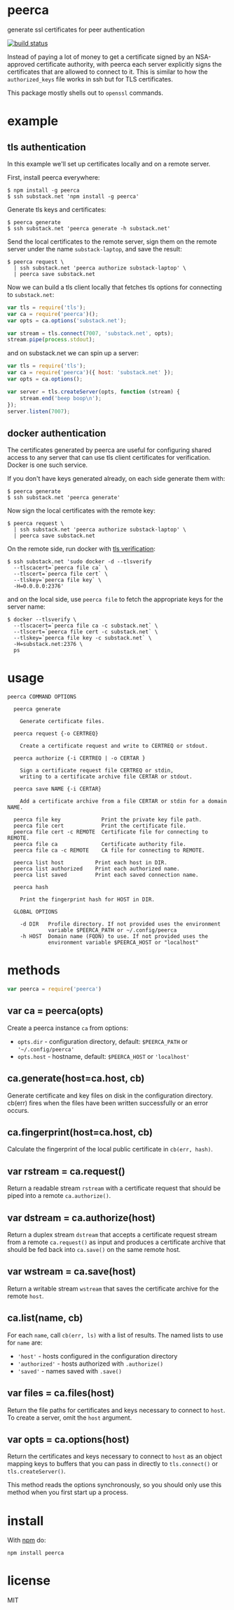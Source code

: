 # peerca

generate ssl certificates for peer authentication

[![build status](https://secure.travis-ci.org/substack/peerca.png)](http://travis-ci.org/substack/peerca)

Instead of paying a lot of money to get a certificate signed by an NSA-approved
certificate authority, with peerca each server explicitly signs the certificates
that are allowed to connect to it. This is similar to how the `authorized_keys`
file works in ssh but for TLS certificates.

This package mostly shells out to `openssl` commands.

# example

## tls authentication

In this example we'll set up certificates locally and on a remote server.

First, install peerca everywhere:

```
$ npm install -g peerca
$ ssh substack.net 'npm install -g peerca'
```

Generate tls keys and certificates:

```
$ peerca generate
$ ssh substack.net 'peerca generate -h substack.net'
```

Send the local certificates to the remote server, sign them on the remote
server under the name `substack-laptop`, and save the result:

```
$ peerca request \
  | ssh substack.net 'peerca authorize substack-laptop' \
  | peerca save substack.net
```

Now we can build a tls client locally that fetches tls options for connecting to
`substack.net`:

``` js
var tls = require('tls');
var ca = require('peerca')();
var opts = ca.options('substack.net');

var stream = tls.connect(7007, 'substack.net', opts);
stream.pipe(process.stdout);
```

and on substack.net we can spin up a server:

``` js
var tls = require('tls');
var ca = require('peerca')({ host: 'substack.net' });
var opts = ca.options();

var server = tls.createServer(opts, function (stream) {
    stream.end('beep boop\n');
});
server.listen(7007);
```

## docker authentication

The certificates generated by peerca are useful for configuring shared access to
any server that can use tls client certificates for verification. Docker is one
such service.

If you don't have keys generated already, on each side generate them with:

```
$ peerca generate
$ ssh substack.net 'peerca generate'
```

Now sign the local certificates with the remote key:

```
$ peerca request \
  | ssh substack.net 'peerca authorize substack-laptop' \
  | peerca save substack.net
```

On the remote side, run docker with
[tls verification](http://docs.docker.com/articles/https/):

```
$ ssh substack.net 'sudo docker -d --tlsverify
  --tlscacert=`peerca file ca` \
  --tlscert=`peerca file cert` \
  --tlskey=`peerca file key` \
  -H=0.0.0.0:2376'
```

and on the local side, use `peerca file` to fetch the appropriate keys for the
server name:

```
$ docker --tlsverify \
  --tlscacert=`peerca file ca -c substack.net` \
  --tlscert=`peerca file cert -c substack.net` \
  --tlskey=`peerca file key -c substack.net` \
  -H=substack.net:2376 \
  ps
```

# usage

```
peerca COMMAND OPTIONS

  peerca generate
 
    Generate certificate files.

  peerca request {-o CERTREQ}

    Create a certificate request and write to CERTREQ or stdout.

  peerca authorize {-i CERTREQ | -o CERTAR }

    Sign a certificate request file CERTREQ or stdin,
    writing to a certificate archive file CERTAR or stdout.
 
  peerca save NAME {-i CERTAR}

    Add a certificate archive from a file CERTAR or stdin for a domain NAME.
 
  peerca file key             Print the private key file path.
  peerca file cert            Print the certificate file.
  peerca file cert -c REMOTE  Certificate file for connecting to REMOTE.
  peerca file ca              Certificate authority file.
  peerca file ca -c REMOTE    CA file for connecting to REMOTE.
 
  peerca list host          Print each host in DIR.
  peerca list authorized    Print each authorized name.
  peerca list saved         Print each saved connection name.

  peerca hash
 
    Print the fingerprint hash for HOST in DIR.

  GLOBAL OPTIONS
  
    -d DIR   Profile directory. If not provided uses the environment
             variable $PEERCA_PATH or ~/.config/peerca
    -h HOST  Domain name (FQDN) to use. If not provided uses the
             environment variable $PEERCA_HOST or "localhost"

```

# methods

``` js
var peerca = require('peerca')
```

## var ca = peerca(opts)

Create a peerca instance `ca` from options:

* `opts.dir` - configuration directory, default: `$PEERCA_PATH` or
`'~/.config/peerca'`
* `opts.host` - hostname, default: `$PEERCA_HOST` or `'localhost'`

## ca.generate(host=ca.host, cb)

Generate certificate and key files on disk in the configuration directory.
cb(err) fires when the files have been written successfully or an error occurs.

## ca.fingerprint(host=ca.host, cb)

Calculate the fingerprint of the local public certificate in `cb(err, hash)`.

## var rstream = ca.request()

Return a readable stream `rstream` with a certificate request that should be
piped into a remote `ca.authorize()`.

## var dstream = ca.authorize(host)

Return a duplex stream `dstream` that accepts a certificate request stream from
a remote `ca.request()` as input and produces a certificate archive that should
be fed back into `ca.save()` on the same remote host.

## var wstream = ca.save(host)

Return a writable stream `wstream` that saves the certificate archive for the
remote `host`.

## ca.list(name, cb)

For each `name`, call `cb(err, ls)` with a list of results. The named lists to
use for `name` are:

* `'host'` - hosts configured in the configuration directory
* `'authorized'` - hosts authorized with `.authorize()` 
* `'saved'` - names saved with `.save()`

## var files = ca.files(host)

Return the file paths for certificates and keys necessary to connect to `host`.
To create a server, omit the `host` argument.

## var opts = ca.options(host)

Return the certificates and keys necessary to connect to `host` as an object
mapping keys to buffers that you can pass in directly to `tls.connect()` or
`tls.createServer()`.

This method reads the options synchronously, so you should only use this method
when you first start up a process.

# install

With [npm](https://npmjs.org) do:

```
npm install peerca
```

# license

MIT
